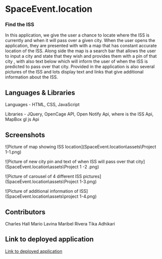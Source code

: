 # SpaceEvent.location


### Find the ISS 

In this application, we give the user a chance to locate where the ISS is currently and when it will pass over a given city. When the user opens the application, they are presented with with a map that has constant accurate location of the ISS. Along side the map is a search bar that allows the user to input a city and state that they wish and provides them with a pin of that city , with also text below which will inform the user of when the ISS is predicted to pass over that city. Provided in the application is also several pictures of the ISS and lots display text and links that give additional information about the ISS. 



## Languages & Libraries 

Languages - HTML, CSS, JavaScript

Libraries - JQuery, OpenCage API, Open Notify Api, where is the ISS Api, MapBox gl js Api



## Screenshots

![Picture of map showing ISS location](SpaceEvent.location\assets\Project 1-1.png)

![Picture of new city pin and text of when ISS will pass over that city](SpaceEvent.location\assets\Project 1 -2 .png)

![Picture of carousel of 4 different ISS pictures](SpaceEvent.location\assets\Project 1-3.png)

![Picture of additional information of ISS](SpaceEvent.location\assets\project 1-4.png)


## Contributors 

Charles Hall
Mario Lavina
Maribel Rivera
Tika Adhikari



## Link to deployed application 

[Link to deployed application](https://tika27.github.io/SpaceEvent.location/)